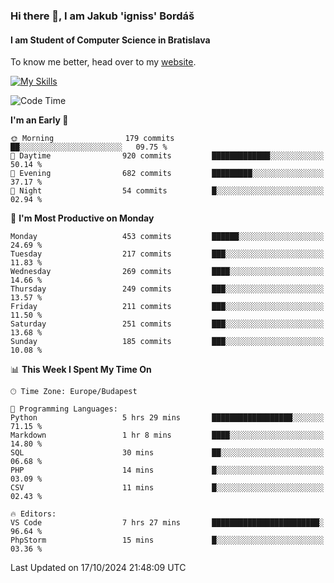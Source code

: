 ### Hi there 👋, I am Jakub 'igniss' Bordáš

#### I am Student of Computer Science in Bratislava
To know me better, head over to my [website](https://bordas.sk).

[![My Skills](https://skillicons.dev/icons?i=js,html,css,figma,svelte,java,kotlin,python,postgresql,typescript,nest,nodejs)](https://bordas.sk)


<!--START_SECTION:waka-->
![Code Time](http://img.shields.io/badge/Code%20Time-1%2C547%20hrs%205%20mins-blue)

**I'm an Early 🐤** 

```text
🌞 Morning                179 commits         ██░░░░░░░░░░░░░░░░░░░░░░░   09.75 % 
🌆 Daytime                920 commits         █████████████░░░░░░░░░░░░   50.14 % 
🌃 Evening                682 commits         █████████░░░░░░░░░░░░░░░░   37.17 % 
🌙 Night                  54 commits          █░░░░░░░░░░░░░░░░░░░░░░░░   02.94 % 
```
📅 **I'm Most Productive on Monday** 

```text
Monday                   453 commits         ██████░░░░░░░░░░░░░░░░░░░   24.69 % 
Tuesday                  217 commits         ███░░░░░░░░░░░░░░░░░░░░░░   11.83 % 
Wednesday                269 commits         ████░░░░░░░░░░░░░░░░░░░░░   14.66 % 
Thursday                 249 commits         ███░░░░░░░░░░░░░░░░░░░░░░   13.57 % 
Friday                   211 commits         ███░░░░░░░░░░░░░░░░░░░░░░   11.50 % 
Saturday                 251 commits         ███░░░░░░░░░░░░░░░░░░░░░░   13.68 % 
Sunday                   185 commits         ███░░░░░░░░░░░░░░░░░░░░░░   10.08 % 
```


📊 **This Week I Spent My Time On** 

```text
🕑︎ Time Zone: Europe/Budapest

💬 Programming Languages: 
Python                   5 hrs 29 mins       ██████████████████░░░░░░░   71.15 % 
Markdown                 1 hr 8 mins         ████░░░░░░░░░░░░░░░░░░░░░   14.80 % 
SQL                      30 mins             ██░░░░░░░░░░░░░░░░░░░░░░░   06.68 % 
PHP                      14 mins             █░░░░░░░░░░░░░░░░░░░░░░░░   03.09 % 
CSV                      11 mins             █░░░░░░░░░░░░░░░░░░░░░░░░   02.43 % 

🔥 Editors: 
VS Code                  7 hrs 27 mins       ████████████████████████░   96.64 % 
PhpStorm                 15 mins             █░░░░░░░░░░░░░░░░░░░░░░░░   03.36 % 
```


 Last Updated on 17/10/2024 21:48:09 UTC
<!--END_SECTION:waka-->
